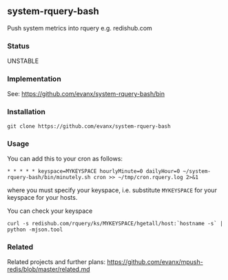 
## system-rquery-bash

Push system metrics into rquery e.g. redishub.com


### Status

UNSTABLE


### Implementation

See: https://github.com/evanx/system-rquery-bash/bin


### Installation

```shell
git clone https://github.com/evanx/system-rquery-bash
```

### Usage

You can add this to your cron as follows:
```shell
* * * * * keyspace=MYKEYSPACE hourlyMinute=0 dailyHour=0 ~/system-rquery-bash/bin/minutely.sh cron >> ~/tmp/cron.rquery.log 2>&1
```
where you must specify your keyspace, i.e. substitute `MYKEYSPACE` for your keyspace for your hosts.

You can check your keyspace 
```shell
curl -s redishub.com/rquery/ks/MYKEYSPACE/hgetall/host:`hostname -s` | python -mjson.tool
```

### Related

Related projects and further plans: https://github.com/evanx/mpush-redis/blob/master/related.md

